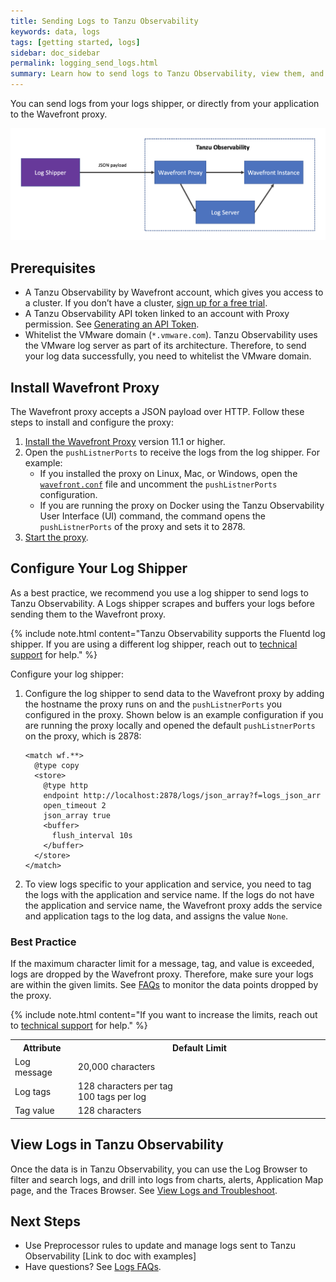 ```yaml
---
title: Sending Logs to Tanzu Observability
keywords: data, logs
tags: [getting started, logs]
sidebar: doc_sidebar
permalink: logging_send_logs.html
summary: Learn how to send logs to Tanzu Observability, view them, and make decisions from the logs data.
---
```


You can send logs from your logs shipper, or directly from your application to the Wavefront proxy.

![shows how data goes from the log shipper to the wavefront proxy and then to the Wavefront instance](images/logging_send_logs.png)

## Prerequisites

* A Tanzu Observability by Wavefront account, which gives you access to a cluster. If you don’t have a cluster, [sign up for a free trial](https://tanzu.vmware.com/observability-trial).
* A Tanzu Observability API token linked to an account with Proxy permission. See [Generating an API Token](wavefront_api.html#generating-an-api-token).
* Whitelist the VMware domain (`*.vmware.com`). 
  Tanzu Observability uses the VMware log server as part of its architecture. Therefore, to send your log data successfully, you need to whitelist the VMware domain.

## Install Wavefront Proxy 

The Wavefront proxy accepts a JSON payload over HTTP. Follow these steps to install and configure the proxy:
1. [Install the Wavefront Proxy](proxies_installing.html) version 11.1 or higher.
1. Open the `pushListnerPorts` to receive the logs from the log shipper.
    For example:
    * If you installed the proxy on Linux, Mac, or Windows, open the [`wavefront.conf`](proxies_configuring.html#proxy-file-paths) file and uncomment the `pushListnerPorts` configuration.
    * If you are running the proxy on Docker using the Tanzu Observability User Interface (UI) command, the command opens the `pushListnerPorts` of the proxy and sets it to 2878.
1. [Start the proxy](proxies_installing.html#start-and-stop-a-proxy).

## Configure Your Log Shipper

As a best practice, we recommend you use a log shipper to send logs to Tanzu Observability. A Logs shipper scrapes and buffers your logs before sending them to the Wavefront proxy.

{% include note.html content="Tanzu Observability supports the Fluentd log shipper. If you are using a different log shipper, reach out to [technical support](https://docs.wavefront.com/wavefront_support_feedback.html#support) for help." %}

Configure your log shipper:
  1. Configure the log shipper to send data to the Wavefront proxy by adding the hostname the proxy runs on and the `pushListnerPorts` you configured in the proxy.
      Shown below is an example configuration if you are running the proxy locally and opened the default `pushListnerPorts` on the proxy, which is 2878:
      ```
      <match wf.**>
        @type copy
        <store>
          @type http
          endpoint http://localhost:2878/logs/json_array?f=logs_json_arr
          open_timeout 2
          json_array true
          <buffer>
            flush_interval 10s
          </buffer>
        </store>
      </match>
      ```
  1. To view logs specific to your application and service, you need to tag the logs with the application and service name. If the logs do not have the application and service name, the Wavefront proxy adds the service and application tags to the log data, and assigns the value `None`. 
  
### Best Practice

If the maximum character limit for a message, tag, and value is exceeded, logs are dropped by the Wavefront proxy. Therefore, make sure your logs are within the given limits. See [FAQs](logging_faq.html#track-data-dropped-by-proxy) to monitor the data points dropped by the proxy.

{% include note.html content="If you want to increase the limits, reach out to [technical support](https://docs.wavefront.com/wavefront_support_feedback.html#support) for help." %}

<table style="width: 100;">
  <tr>
    <th width="20%">
      Attribute
    </th>
    <th width="80%">
      Default Limit
    </th>
  </tr>
  <tr>
    <td>
      Log message
    </td>
    <td>
      20,000 characters
    </td>
  </tr>
  <tr>
    <td>
      Log tags
    </td>
    <td>
      128 characters per tag<br/>
      100 tags per log
    </td>
  </tr>
  <tr>
    <td>
      Tag value
    </td>
    <td>
      128 characters
    </td>
  </tr>
</table>


## View Logs in Tanzu Observability

Once the data is in Tanzu Observability, you can use the Log Browser to filter and search logs, and drill into logs from charts, alerts, Application Map page, and the Traces Browser. See [View Logs and Troubleshoot](logging_overview.html#view-logs-and-troubleshoot).

## Next Steps

* Use Preprocessor rules to update and manage logs sent to Tanzu Observability [Link to doc with examples]
* Have questions? See [Logs FAQs](logging_faq.html).
